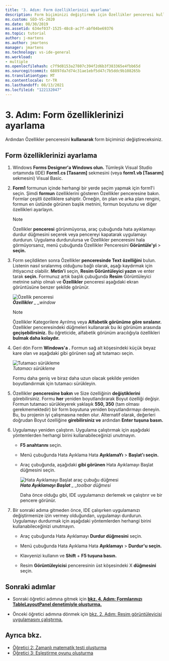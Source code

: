 ```yaml
---
title: '3. Adım: Form özelliklerinizi ayarlama'
description: Form biçiminizi değiştirmek için Özellikler penceresi kullanmayı öğrenin.
ms.custom: SEO-VS-2020
ms.date: 08/30/2019
ms.assetid: 634ef037-1525-48c8-ac7f-abf04be69376
ms.topic: tutorial
author: j-martens
ms.author: jmartens
manager: jmartens
ms.technology: vs-ide-general
ms.workload:
- multiple
ms.openlocfilehash: c7f9d8153a27807c394f2d6b3f383365e4fbb65d
ms.sourcegitcommit: 68897da7d74c31ae1ebf5d47c7b5ddc9b108265b
ms.translationtype: MT
ms.contentlocale: tr-TR
ms.lasthandoff: 08/13/2021
ms.locfileid: "122132047"
---
```

# <a name="step-3-set-your-form-properties"></a>3. Adım: Form özelliklerinizi ayarlama

Ardından Özellikler penceresini **kullanarak** form biçiminizi değiştireceksiniz.

## <a name="how-to-set-your-form-properties"></a>Form özelliklerinizi ayarlama

1. Windows **Forms Designer'a Windows olun.** Tümleşik Visual Studio ortamında (IDE) **Form1.cs [Tasarım]** sekmesini (veya **form1.vb [Tasarım]** sekmesini) Visual Basic.

1. **Form1** formunun içinde herhangi bir yerde seçim yapmak için form1'i seçin. Şimdi **formun** özelliklerini gösteren Özellikler penceresine bakın. Formlar çeşitli özelliklere sahiptir. Örneğin, ön plan ve arka plan rengini, formun en üstünde görünen başlık metnini, formun boyutunu ve diğer özellikleri ayarlayın.

   > [!NOTE]
   > Özellikler **penceresi** görünmüyorsa, araç çubuğunda hata ayıklamayı  durdur düğmesini seçerek veya pencereyi kapatarak uygulamayı durdurun. Uygulama durdurulursa ve Özellikler penceresini hala  görmüyorsanız, menü çubuğunda Özellikler Penceresini **Görüntüle'yi**  >  **seçin.**

1. Form seçildikten sonra Özellikler **penceresinde Text** **özelliğini** bulun. Listenin nasıl sıralanmış olduğunu bağlı olarak, aşağı kaydırmak için ihtiyacınız olabilir. **Metin'i** seçin, **Resim Görüntüleyici yazın** ve enter tarak **seçin.**  Formunuz artık başlık çubuğunda **Resim** Görüntüleyici metnine sahip olmalı ve **Özellikler** penceresi aşağıdaki ekran görüntüsüne benzer şekilde görünür.

    ![Özellik penceresi](../ide/media/express_edittextproperty.png)<br>
   ***Özellikler** _ _window*

   > [!NOTE]
   > Özellikler Kategorilere Ayrılmış veya **Alfabetik görünüme** **göre sıralanır.** Özellikler penceresindeki düğmeleri kullanarak bu iki görünüm arasında **geçişebilirsiniz.** Bu öğreticide, alfabetik görünüm aracılığıyla özellikleri **bulmak daha kolaydır.**

1. Geri dön Form **Windows'a .** Formun sağ alt köşesindeki küçük beyaz kare olan ve aşağıdaki gibi görünen sağ alt tutamacı seçin.

    ![Tutamacı sürükleme](../ide/media/express_bottomrt_drag.png)<br>
   *Tutamacı sürükleme*

    Formu daha geniş ve biraz daha uzun olacak şekilde yeniden boyutlandırmak için tutamacı sürükleyin.

1. Özellikler **penceresine bakın** ve Size özelliğinin **değiştiklerini** görebilirsiniz. Formu **her** yeniden boyutlandırarak Boyut özelliği değişir. Formun tutamacı sürükleyerek yaklaşık **550, 350** (tam olması gerekmemektedir) bir form boyutuna yeniden boyutlandırmayı deneyin. Bu, bu projenin iyi çalışmasına neden olur. Alternatif olarak, değerleri doğrudan Boyut özelliğine **girebilirsiniz ve** ardından **Enter tuşuna basın.**

1. Uygulamayı yeniden çalıştırın. Uygulama çalıştırmak için aşağıdaki yöntemlerden herhangi birini kullanabileceğinizi unutmayın.

   - **F5 anahtarını** seçin.

   - Menü çubuğunda Hata Ayıklama Hata **AyıklamaYı**  >  **Başlat'ı seçin.**

   - Araç çubuğunda, aşağıdaki **gibi görünen** Hata Ayıklamayı Başlat düğmesini seçin.

      ![Hata Ayıklamayı Başlat araç çubuğu düğmesi](../ide/media/express_icondebug.png)<br>
     ***Hata Ayıklamayı Başlat** _ _toolbar düğmesi*

     Daha önce olduğu gibi, IDE uygulamanızı derlemek ve çalıştırır ve bir pencere görünür.

1. Bir sonraki adıma gitmeden önce, IDE çalışırken uygulamanızı değiştirmenize izin vermey olduğundan, uygulamayı durdurun. Uygulamayı durdurmak için aşağıdaki yöntemlerden herhangi birini kullanabileceğinizi unutmayın.

   - Araç çubuğunda Hata Ayıklamayı **Durdur düğmesini** seçin.

   - Menü çubuğunda Hata Ayıklama Hata **Ayıklamayı**  >  **Durdur'u seçin.**

   - Klavyenizi kullanın ve **Shift** + **F5 tuşuna basın.**

   - Resim **Görüntüleyicisi** penceresinin üst köşesindeki X **düğmesini** seçin.

## <a name="next-steps"></a>Sonraki adımlar

* Sonraki öğretici adımına gitmek için **[bkz. 4. Adım: Formlarınızı TableLayoutPanel denetimiyle oluşturma.](../ide/step-4-lay-out-your-form-with-a-tablelayoutpanel-control.md)**

* Önceki öğretici adımına dönmek için [bkz. 2. Adım: Resim görüntüleyicisi uygulamasını çalıştırma.](../ide/step-2-run-your-program.md)

## <a name="see-also"></a>Ayrıca bkz.

* [Öğretici 2: Zamanlı matematik testi oluşturma](tutorial-2-create-a-timed-math-quiz.md)
* [Öğretici 3: Eşleştirme oyunu oluşturma](tutorial-3-create-a-matching-game.md)
